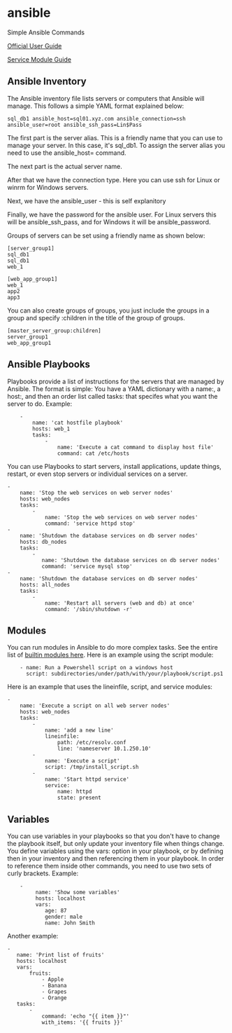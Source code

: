 # ansible
Simple Ansible Commands

[Official User Guide](https://docs.ansible.com/ansible/latest/user_guide/index.html)

[Service Module Guide](https://docs.ansible.com/ansible/latest/collections/ansible/builtin/service_module.html)

## Ansible Inventory
The Ansible inventory file lists servers or computers that Ansible will manage. This follows a simple YAML format explained below:

    sql_db1 ansible_host=sql01.xyz.com ansible_connection=ssh ansible_user=root ansible_ssh_pass=Lin$Pass
    
The first part is the server alias. This is a friendly name that you can use to manage your server. In this case, it's sql_db1. To assign the server alias you need to use the ansible_host= command.

The next part is the actual server name.

After that we have the connection type. Here you can use ssh for Linux or winrm for Windows servers.

Next, we have the ansible_user - this is self explanitory

Finally, we have the password for the ansible user. For Linux servers this will be ansible_ssh_pass, and for Windows it will be ansible_password.

Groups of servers can be set using a friendly name as shown below:

    [server_group1]
    sql_db1
    sql_db1
    web_1
    
    [web_app_group1]
    web_1
    app2
    app3
    
You can also create groups of groups, you just include the groups in a group and specify :children in the title of the group of groups.

    [master_server_group:children]
    server_group1
    web_app_group1
    
## Ansible Playbooks

Playbooks provide a list of instructions for the servers that are managed by Ansible. The format is simple: You have a YAML dictionary with a name:, a host:, and then an order list called tasks: that specifes what you want the server to do. Example:

        -
            name: 'cat hostfile playbook'
            hosts: web_1
            tasks:
                -
                    name: 'Execute a cat command to display host file'
                    command: cat /etc/hosts
                    
You can use Playbooks to start servers, install applications, update things, restart, or even stop servers or individual services on a server.

    -
        name: 'Stop the web services on web server nodes'
        hosts: web_nodes
        tasks:
            -
                name: 'Stop the web services on web server nodes'
                command: 'service httpd stop'
    -
        name: 'Shutdown the database services on db server nodes'
        hosts: db_nodes
        tasks:
            -
               name: 'Shutdown the database services on db server nodes'
               command: 'service mysql stop'
    -
        name: 'Shutdown the database services on db server nodes'
        hosts: all_nodes
        tasks:        
            -
                name: 'Restart all servers (web and db) at once'
                command: '/sbin/shutdown -r'

## Modules

You can run modules in Ansible to do more complex tasks. See the entire list of [builtin modules here](https://docs.ansible.com/ansible/latest/collections/ansible/builtin/index.html). Here is an example using the script module:

        - name: Run a Powershell script on a windows host
          script: subdirectories/under/path/with/your/playbook/script.ps1

Here is an example that uses the lineinfile, script, and service modules:

    -
        name: 'Execute a script on all web server nodes'
        hosts: web_nodes
        tasks:
            -
                name: 'add a new line'
                lineinfile: 
                    path: /etc/resolv.conf
                    line: 'nameserver 10.1.250.10'
            -
                name: 'Execute a script'
                script: /tmp/install_script.sh
            -
                name: 'Start httpd service'
                service:
                    name: httpd
                    state: present
    
## Variables

You can use variables in your playbooks so that you don't have to change the playbook itself, but only update your inventory file when things change. You define variables using the vars: option in your playbook, or by defining then in your inventory and then referencing them in your playbook. In order to reference them inside other commands, you need to use two sets of curly brackets. Example:

        -
             name: 'Show some variables'
             hosts: localhost
             vars: 
                age: 87
                gender: male
                name: John Smith
      
Another example:

    -
       name: 'Print list of fruits'
       hosts: localhost
       vars:
           fruits:
               - Apple
               - Banana
               - Grapes
               - Orange
       tasks:
           -
               command: 'echo "{{ item }}"' 
               with_items: '{{ fruits }}'

